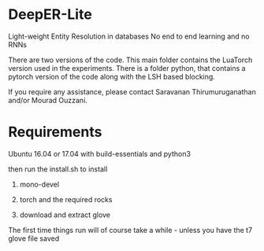 # DeepER-Lite

Light-weight Entity Resolution in databases
No end to end learning and no RNNs 

There are two versions of the code. This main folder contains the LuaTorch version used in the experiments. There is a folder python, that contains a pytorch version of the code along with the LSH based blocking. 

If you require any assistance, please contact Saravanan Thirumuruganathan and/or Mourad Ouzzani. 

# Requirements

Ubuntu 16.04 or 17.04 with build-essentials and python3

then run the install.sh to install 

1) mono-devel

2) torch and the required rocks

3) download and extract glove


The first time things run will of course take a while - unless you have the t7 glove file saved



